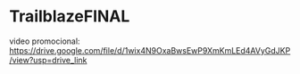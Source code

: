 # TrailblazeFINAL

video promocional:
https://drive.google.com/file/d/1wix4N9OxaBwsEwP9XmKmLEd4AVyGdJKP/view?usp=drive_link
